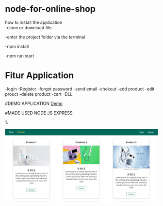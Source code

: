 # node-for-online-shop

how to install the application <br>
  -clone or download file <p>
  -enter the project folder via the terminal <p>
  -npm install <p>
  -npm run start


# Fitur Application
  -login
  -Register
  -forget password
  -send email
  -chekout 
  -add product
  -edit prouct
  -delete product
  -cart
  -DLL

#DEMO APPLICATION
<a href="https://node-js-andi.herokuapp.com">Demo</a>

#MADE USED NODE JS EXPRESS

1.<p align="center"><img src="https://github.com/andihoerudin24/node-for-online-shop/blob/master/1.PNG"></p>

